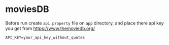# moviesDB

Before run create `api.property` file on `app` directory, and place there api key you get from https://www.themoviedb.org/

`API_KEY=your_api_key_without_quotes`
